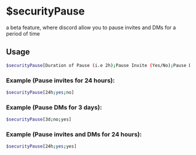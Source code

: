 # $securityPause

a beta feature, where discord allow you to pause invites and DMs for a period of time

## Usage

```bash
$securityPause[Duration of Pause (i.e 2h);Pause Invite (Yes/No);Pause DM (Yes/No)]
```

### Example (Pause invites for 24 hours):
```bash
$securityPause[24h;yes;no]
```

### Example (Pause DMs for 3 days):
```bash
$securityPause[3d;no;yes]
```

### Example (Pause invites and DMs for 24 hours):
```bash
$securityPause[24h;yes;yes]
```